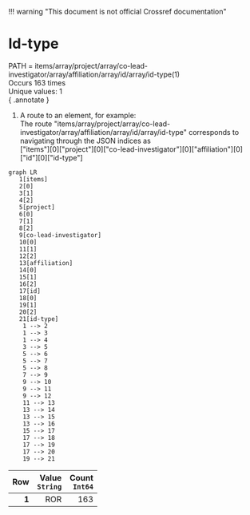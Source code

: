 !!! warning "This document is not official Crossref documentation"
# Id-type
PATH = items/array/project/array/co-lead-investigator/array/affiliation/array/id/array/id-type(1)  
Occurs 163 times  
Unique values: 1  
{ .annotate }

1. A route to an element, for example:  
   The route "items/array/project/array/co-lead-investigator/array/affiliation/array/id/array/id-type" corresponds to navigating through the JSON indices as  
   ["items"][0]["project"][0]["co-lead-investigator"][0]["affiliation"][0]["id"][0]["id-type"]  

```mermaid
graph LR
   1[items]
   2[0]
   3[1]
   4[2]
   5[project]
   6[0]
   7[1]
   8[2]
   9[co-lead-investigator]
   10[0]
   11[1]
   12[2]
   13[affiliation]
   14[0]
   15[1]
   16[2]
   17[id]
   18[0]
   19[1]
   20[2]
   21[id-type]
    1 --> 2
    1 --> 3
    1 --> 4
    3 --> 5
    5 --> 6
    5 --> 7
    5 --> 8
    7 --> 9
    9 --> 10
    9 --> 11
    9 --> 12
    11 --> 13
    13 --> 14
    13 --> 15
    13 --> 16
    15 --> 17
    17 --> 18
    17 --> 19
    17 --> 20
    19 --> 21
```

| **Row** | **Value**<br>`String` | **Count**<br>`Int64` |
|--------:|----------------------:|---------------------:|
| **1**   | ROR                   | 163                  |

